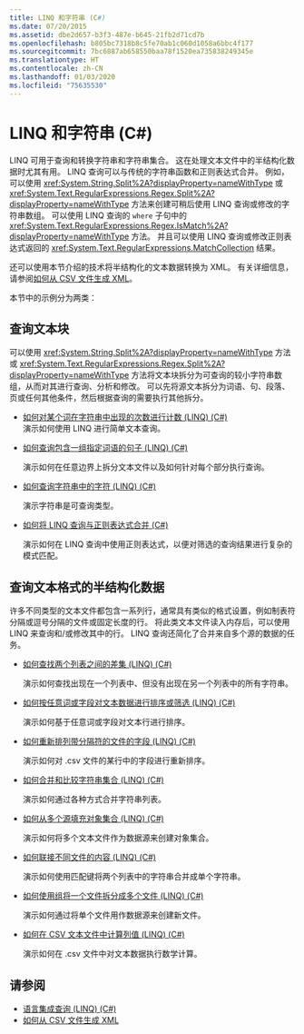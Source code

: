 ```yaml
---
title: LINQ 和字符串 (C#)
ms.date: 07/20/2015
ms.assetid: dbe2d657-b3f3-487e-b645-21fb2d71cd7b
ms.openlocfilehash: b805bc7318b8c5fe70ab1c060d1058a6bbc4f177
ms.sourcegitcommit: 7bc6887ab658550baa78f1520ea735838249345e
ms.translationtype: HT
ms.contentlocale: zh-CN
ms.lasthandoff: 01/03/2020
ms.locfileid: "75635530"
---
```

# <a name="linq-and-strings-c"></a>LINQ 和字符串 (C#)

LINQ 可用于查询和转换字符串和字符串集合。 这在处理文本文件中的半结构化数据时尤其有用。 LINQ 查询可以与传统的字符串函数和正则表达式合并。 例如，可以使用 <xref:System.String.Split%2A?displayProperty=nameWithType> 或 <xref:System.Text.RegularExpressions.Regex.Split%2A?displayProperty=nameWithType> 方法来创建可稍后使用 LINQ 查询或修改的字符串数组。 可以使用 LINQ 查询的 `where` 子句中的 <xref:System.Text.RegularExpressions.Regex.IsMatch%2A?displayProperty=nameWithType> 方法。 并且可以使用 LINQ 查询或修改正则表达式返回的 <xref:System.Text.RegularExpressions.MatchCollection> 结果。

还可以使用本节介绍的技术将半结构化的文本数据转换为 XML。 有关详细信息，请参阅[如何从 CSV 文件生成 XML](how-to-generate-xml-from-csv-files.md)。

本节中的示例分为两类：

## <a name="querying-a-block-of-text"></a>查询文本块

可以使用 <xref:System.String.Split%2A?displayProperty=nameWithType> 方法或 <xref:System.Text.RegularExpressions.Regex.Split%2A?displayProperty=nameWithType> 方法将文本块拆分为可查询的较小字符串数组，从而对其进行查询、分析和修改。 可以先将源文本拆分为词语、句、段落、页或任何其他条件，然后根据查询的需要执行其他拆分。

- [如何对某个词在字符串中出现的次数进行计数 (LINQ) (C#)](how-to-count-occurrences-of-a-word-in-a-string-linq.md)  
  演示如何使用 LINQ 进行简单文本查询。

- [如何查询包含一组指定词语的句子 (LINQ) (C#)](how-to-query-for-sentences-that-contain-a-specified-set-of-words-linq.md)

  演示如何在任意边界上拆分文本文件以及如何针对每个部分执行查询。

- [如何查询字符串中的字符 (LINQ) (C#)](how-to-query-for-characters-in-a-string-linq.md)

  演示字符串是可查询类型。

- [如何将 LINQ 查询与正则表达式合并 (C#)](how-to-combine-linq-queries-with-regular-expressions.md)

  演示如何在 LINQ 查询中使用正则表达式，以便对筛选的查询结果进行复杂的模式匹配。

## <a name="querying-semi-structured-data-in-text-format"></a>查询文本格式的半结构化数据

许多不同类型的文本文件都包含一系列行，通常具有类似的格式设置，例如制表符分隔或逗号分隔的文件或固定长度的行。 将此类文本文件读入内存后，可以使用 LINQ 来查询和/或修改其中的行。 LINQ 查询还简化了合并来自多个源的数据的任务。

- [如何查找两个列表之间的差集 (LINQ) (C#)](how-to-find-the-set-difference-between-two-lists-linq.md)

  演示如何查找出现在一个列表中、但没有出现在另一个列表中的所有字符串。

- [如何按任意词或字段对文本数据进行排序或筛选 (LINQ) (C#)](how-to-sort-or-filter-text-data-by-any-word-or-field-linq.md)

  演示如何基于任意词或字段对文本行进行排序。

- [如何重新排列带分隔符的文件的字段 (LINQ) (C#)](how-to-reorder-the-fields-of-a-delimited-file-linq.md)

  演示如何对 .csv 文件的某行中的字段进行重新排序。

- [如何合并和比较字符串集合 (LINQ) (C#)](how-to-combine-and-compare-string-collections-linq.md)

  演示如何通过各种方式合并字符串列表。

- [如何从多个源填充对象集合 (LINQ) (C#)](how-to-populate-object-collections-from-multiple-sources-linq.md)

  演示如何将多个文本文件作为数据源来创建对象集合。

- [如何联接不同文件的内容 (LINQ) (C#)](how-to-join-content-from-dissimilar-files-linq.md)
  
  演示如何使用匹配键将两个列表中的字符串合并成单个字符串。

- [如何使用组将一个文件拆分成多个文件 (LINQ) (C#)](how-to-split-a-file-into-many-files-by-using-groups-linq.md)
  
  演示如何通过将单个文件用作数据源来创建新文件。

- [如何在 CSV 文本文件中计算列值 (LINQ) (C#)](how-to-compute-column-values-in-a-csv-text-file-linq.md)
  
  演示如何在 .csv 文件中对文本数据执行数学计算。

## <a name="see-also"></a>请参阅

- [语言集成查询 (LINQ) (C#)](index.md)
- [如何从 CSV 文件生成 XML](how-to-generate-xml-from-csv-files.md)

